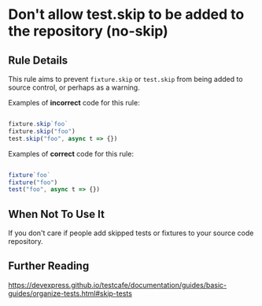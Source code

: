 # Don&#39;t allow test.skip to be added to the repository (no-skip)

## Rule Details

This rule aims to prevent `fixture.skip` or `test.skip` from being added to source control, or perhaps as a warning.

Examples of **incorrect** code for this rule:

```js

fixture.skip`foo`
fixture.skip("foo")
test.skip("foo", async t => {})

```

Examples of **correct** code for this rule:

```js

fixture`foo`
fixture("foo")
test("foo", async t => {})

```

## When Not To Use It

If you don't care if people add skipped tests or fixtures to your source code repository.

## Further Reading

https://devexpress.github.io/testcafe/documentation/guides/basic-guides/organize-tests.html#skip-tests
